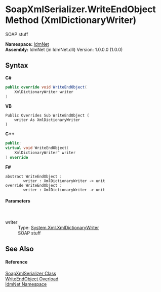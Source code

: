 # SoapXmlSerializer.WriteEndObject Method (XmlDictionaryWriter)
 

SOAP stuff

**Namespace:**&nbsp;<a href="N_IdmNet">IdmNet</a><br />**Assembly:**&nbsp;IdmNet (in IdmNet.dll) Version: 1.0.0.0 (1.0.0)

## Syntax

**C#**<br />
``` C#
public override void WriteEndObject(
	XmlDictionaryWriter writer
)
```

**VB**<br />
``` VB
Public Overrides Sub WriteEndObject ( 
	writer As XmlDictionaryWriter
)
```

**C++**<br />
``` C++
public:
virtual void WriteEndObject(
	XmlDictionaryWriter^ writer
) override
```

**F#**<br />
``` F#
abstract WriteEndObject : 
        writer : XmlDictionaryWriter -> unit 
override WriteEndObject : 
        writer : XmlDictionaryWriter -> unit 
```


#### Parameters
&nbsp;<dl><dt>writer</dt><dd>Type: <a href="http://msdn2.microsoft.com/en-us/library/ms404349" target="_blank">System.Xml.XmlDictionaryWriter</a><br />SOAP stuff</dd></dl>

## See Also


#### Reference
<a href="T_IdmNet_SoapXmlSerializer">SoapXmlSerializer Class</a><br /><a href="Overload_IdmNet_SoapXmlSerializer_WriteEndObject">WriteEndObject Overload</a><br /><a href="N_IdmNet">IdmNet Namespace</a><br />